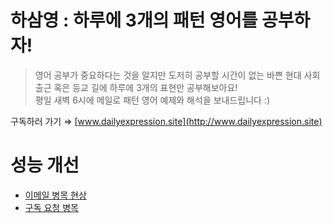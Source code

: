 # 하삼영 : 하루에 3개의 패턴 영어를 공부하자!
> 영어 공부가 중요하다는 것을 알지만 도저히 공부할 시간이 없는 바쁜 현대 사회  
출근 혹은 등교 길에 하루에 3개의 표현만 공부해보아요!  
평일 새벽 6시에 메일로 패턴 영어 예제와 해석을 보내드립니다 :)

구독하러 가기 ⇒ [www.dailyexpression.site](http://www.dailyexpression.site)

# 성능 개선
- [이메일 병목 현상](https://github.com/KyeongYeongDEV/daily_three_expression/issues/25)  
- [구독 요청 병목](https://github.com/KyeongYeongDEV/daily_three_expression/issues/56)
